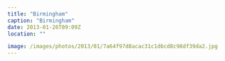 ```yaml
---
title: "Birmingham"
caption: "Birmingham"
date: 2013-01-26T09:09Z
location: ""

image: /images/photos/2013/01/7a64f97d8acac31c1d6cd8c98df39da2.jpg
---
```

